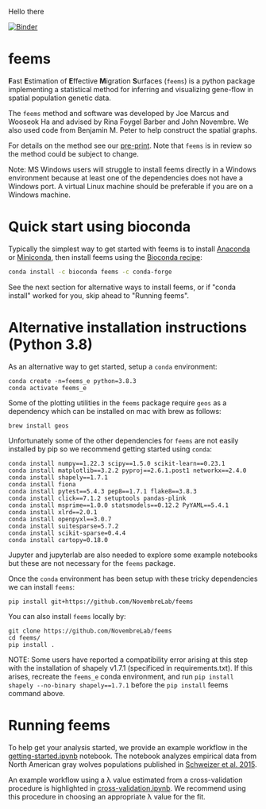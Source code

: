 Hello there

[![Binder](https://mybinder.org/badge.svg)](https://mybinder.org/v2/gh/NovembreLab/feems/main)

# feems

**F**ast **E**stimation of **E**ffective **M**igration **S**urfaces (`feems`) is a python package 
implementing a statistical method for inferring and visualizing gene-flow in 
spatial population genetic data.

The `feems` method and software was developed by Joe Marcus and Wooseok Ha and 
advised by Rina Foygel Barber and John Novembre. We also used code from Benjamin M. Peter 
to help construct the spatial graphs. 

For details on the method see our [pre-print](https://www.biorxiv.org/content/10.1101/2020.08.07.242214v1). Note that `feems` is in review so the method could be subject to change.  

Note: MS Windows users will struggle to install feems directly in a 
Windows environment because at least one of the dependencies does not
have a Windows port.  A virtual Linux machine should be preferable if 
you are on a Windows machine. 

# Quick start using bioconda

Typically the simplest way to get started with feems is to install 
[Anaconda][anaconda] or [Miniconda][miniconda], 
then install feems using the [Bioconda recipe][bioconda-recipe]:

```bash
conda install -c bioconda feems -c conda-forge
```

See the next section for alternative ways to install feems, or if 
"conda install" worked for you, skip ahead to "Running feems". 

# Alternative installation instructions (Python 3.8)

As an alternative way to get started, setup a `conda` 
environment:

```
conda create -n=feems_e python=3.8.3 
conda activate feems_e
```

Some of the plotting utilities in the `feems` package require `geos` as a 
dependency which can be installed on mac with brew as follows:

```
brew install geos
```

Unfortunately some of the other dependencies for `feems` are not easily 
installed by pip so we recommend getting started using `conda`:

```
conda install numpy==1.22.3 scipy==1.5.0 scikit-learn==0.23.1
conda install matplotlib==3.2.2 pyproj==2.6.1.post1 networkx==2.4.0 
conda install shapely==1.7.1 
conda install fiona
conda install pytest==5.4.3 pep8==1.7.1 flake8==3.8.3
conda install click==7.1.2 setuptools pandas-plink
conda install msprime==1.0.0 statsmodels==0.12.2 PyYAML==5.4.1
conda install xlrd==2.0.1 
conda install openpyxl==3.0.7
conda install suitesparse=5.7.2
conda install scikit-sparse=0.4.4 
conda install cartopy=0.18.0
```

Jupyter and jupyterlab are also needed to explore some example notebooks but these 
are not necessary for the `feems` package. 

Once the `conda` environment has 
been setup with these tricky dependencies we can install `feems`:

```
pip install git+https://github.com/NovembreLab/feems
```

You can also install `feems` locally by:

```
git clone https://github.com/NovembreLab/feems
cd feems/
pip install .
```
NOTE: Some users have reported a compatibility error arising at this step with the installation of shapely v1.7.1 (specificed in requirements.txt).  If this arises, recreate the `feems_e` conda environment, and run `pip install shapely --no-binary shapely==1.7.1` before the `pip install` feems command above. 

# Running feems

To help get your analysis started, we provide an example workflow in the [getting-started.ipynb](https://github.com/NovembreLab/feems/blob/main/docsrc/notebooks/getting-started.ipynb) notebook. The notebook analyzes empirical data from North American gray wolves populations published in [Schweizer et al. 2015](https://onlinelibrary.wiley.com/doi/full/10.1111/mec.13364?casa_token=idW0quVPOU0AAAAA:o_ll85b8rDbnW3GtgVeeBUB4oDepm9hQW3Y445HI84LC5itXsiH9dGO-QYGPMsuz0b_7eNkRp8Mf6tlW). 

An example workflow using a λ value estimated from a cross-validation procedure is highlighted in [cross-validation.ipynb](https://github.com/NovembreLab/feems/blob/main/docsrc/notebooks/cross-validation.ipynb). We recommend using this procedure in choosing an appropriate λ value for the fit. 

[anaconda]: https://www.anaconda.com/products/distribution
[miniconda]: https://docs.conda.io
[bioconda-recipe]: https://anaconda.org/bioconda/feems
